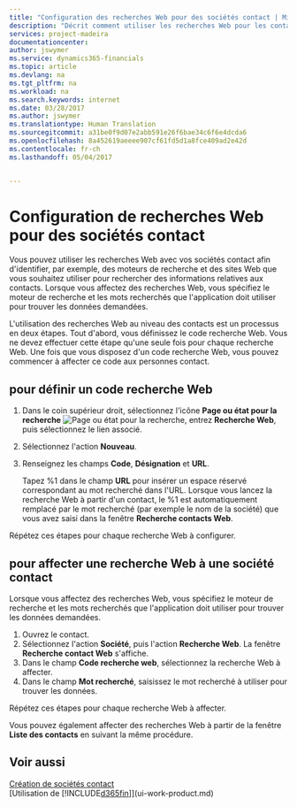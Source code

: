 ```yaml
---
title: "Configuration des recherches Web pour des sociétés contact | Microsoft Docs"
description: "Décrit comment utiliser les recherches Web pour les contacts dans Financials"
services: project-madeira
documentationcenter: 
author: jswymer
ms.service: dynamics365-financials
ms.topic: article
ms.devlang: na
ms.tgt_pltfrm: na
ms.workload: na
ms.search.keywords: internet
ms.date: 03/28/2017
ms.author: jswymer
ms.translationtype: Human Translation
ms.sourcegitcommit: a31be0f9d07e2abb591e26f6bae34c6f6e4dcda6
ms.openlocfilehash: 8a452619aeeee907cf61fd5d1a8fce409ad2e42d
ms.contentlocale: fr-ch
ms.lasthandoff: 05/04/2017


---
```

# <a name="setting-up-web-sources-for-contact-companies"></a>Configuration de recherches Web pour des sociétés contact
Vous pouvez utiliser les recherches Web avec vos sociétés contact afin d'identifier, par exemple, des moteurs de recherche et des sites Web que vous souhaitez utiliser pour rechercher des informations relatives aux contacts. Lorsque vous affectez des recherches Web, vous spécifiez le moteur de recherche et les mots recherchés que l'application doit utiliser pour trouver les données demandées.

L'utilisation des recherches Web au niveau des contacts est un processus en deux étapes. Tout d'abord, vous définissez le code recherche Web. Vous ne devez effectuer cette étape qu'une seule fois pour chaque recherche Web. Une fois que vous disposez d'un code recherche Web, vous pouvez commencer à affecter ce code aux personnes contact.

## <a name="to-define-a-web-source-code"></a>pour définir un code recherche Web
1. Dans le coin supérieur droit, sélectionnez l'icône **Page ou état pour la recherche** ![Page ou état pour la recherche](media/ui-search/search_small.png "Icône Page ou état pour la recherche"), entrez **Recherche Web**, puis sélectionnez le lien associé.
2. Sélectionnez l'action **Nouveau**.
3. Renseignez les champs **Code**, **Désignation** et **URL**.

    Tapez %1 dans le champ **URL** pour insérer un espace réservé correspondant au mot recherché dans l'URL. Lorsque vous lancez la recherche Web à partir d'un contact, le %1 est automatiquement remplacé par le mot recherché (par exemple le nom de la société) que vous avez saisi dans la fenêtre **Recherche contacts Web**.

Répétez ces étapes pour chaque recherche Web à configurer.

## <a name="to-assign-web-sources-to-a-contact-company"></a>pour affecter une recherche Web à une société contact
Lorsque vous affectez des recherches Web, vous spécifiez le moteur de recherche et les mots recherchés que l'application doit utiliser pour trouver les données demandées.

1. Ouvrez le contact.
2. Sélectionnez l'action **Société**, puis l'action **Recherche Web**. La fenêtre **Recherche contact Web** s'affiche.
3. Dans le champ **Code recherche web**, sélectionnez la recherche Web à affecter.
4. Dans le champ **Mot recherché**, saisissez le mot recherché à utiliser pour trouver les données.

Répétez ces étapes pour chaque recherche Web à affecter.

Vous pouvez également affecter des recherches Web à partir de la fenêtre **Liste des contacts** en suivant la même procédure.

## <a name="see-also"></a>Voir aussi
[Création de sociétés contact](marketing-create-contact-companies.md)  
[Utilisation de [!INCLUDE[d365fin](includes/d365fin_md.md)]](ui-work-product.md)

